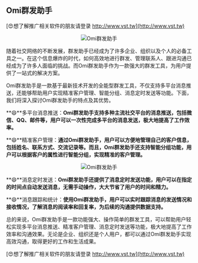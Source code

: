 ## **Omi群发助手**

[😍想了解推广相关软件的朋友请登录 http://www.vst.tw](http://www.vst.tw)

 <center><img src="https://vst.tw/MP4/tuiguang/png/8.png" alt="Omi群发助手"></center>

随着社交网络的不断发展，群发助手已经成为了许多企业、组织以及个人的必备工具之一。在这个信息爆炸的时代，如何高效地进行群发、管理联系人、跟进沟通已经成为了许多人面临的挑战。而Omi群发助手作为一款强大的群发工具，为用户提供了一站式的解决方案。

Omi群发助手是一款基于最新技术开发的全能型群发工具，不仅支持多平台消息推送，还能够帮助用户实现精准客户管理、智能分组、消息定时发送等功能。下面，我们将深入探讨Omi群发助手的特点及其优势。

**😄**多平台消息推送：**Omi群发助手支持多种主流社交平台的消息推送，包括微信、QQ、邮件等，用户可以一次性完成多平台的消息发送，极大地提高了工作效率。**

**😄**精准客户管理：**通过Omi群发助手，用户可以方便地管理自己的客户信息，包括姓名、联系方式、交流记录等。而且，Omi群发助手还支持智能分组功能，用户可以根据客户的属性进行智能分组，实现精准的客户管理。**

 <center><img src="https://vst.tw/MP4/tuiguang/png/1.png" alt="Omi群发助手"></center>

**😄**消息定时发送：**Omi群发助手还提供了消息定时发送功能，用户可以在指定的时间点自动发送消息，无需手动操作，大大节省了用户的时间和精力。**

**😄**消息跟踪和统计：**使用Omi群发助手，用户可以实时跟踪消息的发送情况和接收情况，了解消息的阅读率和回复率，为后续的沟通提供数据支持。**

总的来说，Omi群发助手是一款功能强大、操作简单的群发工具，可以帮助用户轻松实现多平台消息推送、精准客户管理、消息定时发送等功能，极大地提高了工作效率和沟通效果。无论是企业、组织还是个人用户，都可以通过Omi群发助手实现高效沟通，取得更好的工作和生活成果。

[😍想了解推广相关软件的朋友请登录 http://www.vst.tw](http://www.vst.tw)



